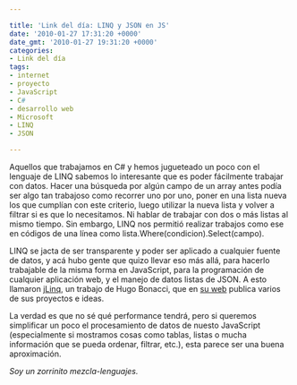 ```yaml
---

title: 'Link del día: LINQ y JSON en JS'
date: '2010-01-27 17:31:20 +0000'
date_gmt: '2010-01-27 19:31:20 +0000'
categories:
- Link del día
tags:
- internet
- proyecto
- JavaScript
- C#
- desarrollo web
- Microsoft
- LINQ
- JSON

---
```


Aquellos que trabajamos en C# y hemos jugueteado un poco con el lenguaje de LINQ sabemos lo interesante que es poder fácilmente trabajar con datos. Hacer una búsqueda por algún campo de un array antes podía ser algo tan trabajoso como recorrer uno por uno, poner en una lista nueva los que cumplían con este criterio, luego utilizar la nueva lista y volver a filtrar si es que lo necesitamos. Ni hablar de trabajar con dos o más listas al mismo tiempo. Sin embargo, LINQ nos permitió realizar trabajos como ese en códigos de una línea como lista.Where(condicion).Select(campo).

LINQ se jacta de ser transparente y poder ser aplicado a cualquier fuente de datos, y acá hubo gente que quizo llevar eso más allá, para hacerlo trabajable de la misma forma en JavaScript, para la programación de cualquier aplicación web, y el manejo de datos listas de JSON. A esto llamaron [jLinq](http://www.hugoware.net/Projects/jLinq), un trabajo de Hugo Bonacci, que en [su web](http://www.hugoware.net/) publica varios de sus proyectos e ideas.

La verdad es que no sé qué performance tendrá, pero si queremos simplificar un poco el procesamiento de datos de nuesto JavaScript (especialmente si mostramos cosas como tablas, listas o mucha información que se pueda ordenar, filtrar, etc.), esta parece ser una buena aproximación.

_Soy un zorrinito mezcla-lenguajes._
